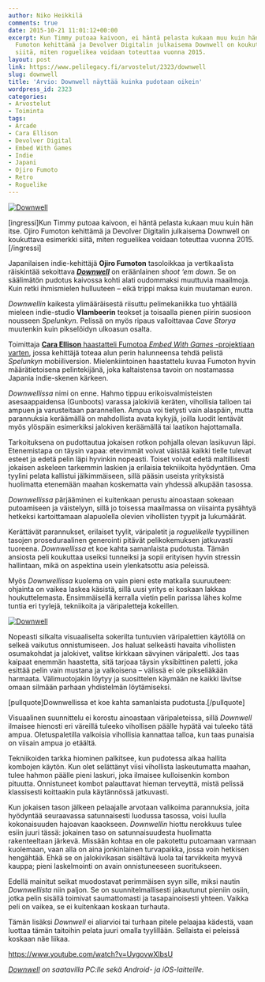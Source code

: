 ```yaml
---
author: Niko Heikkilä
comments: true
date: 2015-10-21 11:01:12+00:00
excerpt: Kun Timmy putoaa kaivoon, ei häntä pelasta kukaan muu kuin hän itse. Ojiro
  Fumoton kehittämä ja Devolver Digitalin julkaisema Downwell on koukuttava esimerkki
  siitä, miten roguelikea voidaan toteuttaa vuonna 2015.
layout: post
link: https://www.pelilegacy.fi/arvostelut/2323/downwell
slug: downwell
title: 'Arvio: Downwell näyttää kuinka pudotaan oikein'
wordpress_id: 2323
categories:
- Arvostelut
- Toiminta
tags:
- Arcade
- Cara Ellison
- Devolver Digital
- Embed With Games
- Indie
- Japani
- Ojiro Fumoto
- Retro
- Roguelike
---
```


[![Downwell](http://www.pelilegacy.fi/wp-content/uploads/2015/10/downwell1.jpg)](http://www.pelilegacy.fi/wp-content/uploads/2015/10/downwell1.jpg)

[ingressi]Kun Timmy putoaa kaivoon, ei häntä pelasta kukaan muu kuin hän itse. Ojiro Fumoton kehittämä ja Devolver Digitalin julkaisema Downwell on koukuttava esimerkki siitä, miten roguelikea voidaan toteuttaa vuonna 2015.[/ingressi]

Japanilaisen indie-kehittäjä **Ojiro Fumoton** tasoloikkaa ja vertikaalista räiskintää sekoittava _[**Downwell**](http://downwellgame.com/)_ on eräänlainen _shoot ‘em down_. Se on säälimätön pudotus kaivossa kohti alati oudommaksi muuttuvia maailmoja. Kuin retki ihmismielen hulluuteen – eikä trippi maksa kuin muutaman euron.

_Downwellin_ kaikesta ylimääräisestä riisuttu pelimekaniikka tuo yhtäällä mieleen indie-studio **Vlambeerin** teokset ja toisaalla pienen piirin suosioon nousseen _Spelunkyn_. Pelissä on myös ripaus valloittavaa _Cave Storya_ muutenkin kuin pikselöidyn ulkoasun osalta.

Toimittaja [**Cara Ellison** haastatteli Fumotoa _Embed With Games_ -projektiaan varten](http://embedwith.tumblr.com/post/101441175857/embed-with-ojiro-fumoto), jossa kehittäjä toteaa alun perin halunneensa tehdä pelistä _Spelunkyn_ mobiiliversion. Mielenkiintoinen haastattelu kuvaa Fumoton hyvin määrätietoisena pelintekijänä, joka kaltaistensa tavoin on nostamassa Japania indie-skenen kärkeen.

_Downwellissa_ nimi on enne. Hahmo tippuu erikoisvalmisteisten asesaappaidensa (Gunboots) varassa jalokiviä keräten, vihollisia talloen tai ampuen ja varusteitaan parannellen. Ampua voi tietysti vain alaspäin, mutta parannuksia keräämällä on mahdollista avata kykyjä, joilla luodit lentävät myös ylöspäin esimerkiksi jalokiven keräämällä tai laatikon hajottamalla.

Tarkoituksena on pudottautua jokaisen rotkon pohjalla olevan lasikuvun läpi. Etenemistapa on täysin vapaa: etevimmät voivat väistää kaikki tielle tulevat esteet ja edetä pelin läpi hyvinkin nopeasti. Toiset voivat edetä maltillisesti jokaisen askeleen tarkemmin laskien ja erilaisia tekniikoita hyödyntäen. Oma tyylini pelata kallistui jälkimmäiseen, sillä pääsin useista yrityksistä huolimatta etenemään maahan koskematta vain yhdessä alkupään tasossa.

_Downwellissa_ pärjääminen ei kuitenkaan perustu ainoastaan sokeaan putoamiseen ja väistelyyn, sillä jo toisessa maailmassa on viisainta pysähtyä hetkeksi kartoittamaan alapuolella olevien vihollisten tyypit ja lukumäärät.

Kerättävät parannukset, erilaiset tyylit, väripaletit ja _roguelikelle_ tyypillinen tasojen proseduraalinen generointi pitävät pelikokemuksen jatkuvasti tuoreena. _Downwellissa_ et koe kahta samanlaista pudotusta. Tämän ansiosta peli koukuttaa useiksi tunneiksi ja sopii erityisen hyvin stressin hallintaan, mikä on aspektina usein ylenkatsottu asia peleissä.

Myös _Downwellissa_ kuolema on vain pieni este matkalla suuruuteen: ohjainta on vaikea laskea käsistä, sillä uusi yritys ei koskaan lakkaa houkuttelemasta. Ensimmäisellä kerralla vietin pelin parissa lähes kolme tuntia eri tyylejä, tekniikoita ja väripaletteja kokeillen.

[![Downwell](http://www.pelilegacy.fi/wp-content/uploads/2015/10/downwell2.jpg)](http://www.pelilegacy.fi/wp-content/uploads/2015/10/downwell2.jpg)

Nopeasti silkalta visuaaliselta sokerilta tuntuvien väripalettien käytöllä on selkeä vaikutus onnistumiseen. Jos haluat selkeästi havaita vihollisten osumakohdat ja jalokivet, valitse kirkkaan sävyinen väripaletti. Jos taas kaipaat enemmän haastetta, sitä tarjoaa täysin yksibittinen paletti, joka esittää pelin vain mustana ja valkoisena – välissä ei ole pikseliäkään harmaata. Välimuotojakin löytyy ja suosittelen käymään ne kaikki lävitse omaan silmään parhaan yhdistelmän löytämiseksi.

[pullquote]Downwellissa et koe kahta samanlaista pudotusta.[/pullquote]

Visuaalinen suunnittelu ei korostu ainoastaan väripaleteissa, sillä _Downwell_ ilmaisee hienosti eri väreillä tuleeko vihollisen päälle hypätä vai tuleeko tätä ampua. Oletuspaletilla valkoisia vihollisia kannattaa talloa, kun taas punaisia on viisain ampua jo etäältä.

Tekniikoiden tarkka hiominen palkitsee, kun pudotessa alkaa hallita kombojen käytön. Kun olet selättänyt viisi vihollista laskeutumatta maahan, tulee hahmon päälle pieni laskuri, joka ilmaisee kulloisenkin kombon pituutta. Onnistuneet kombot palauttavat hieman terveyttä, mistä pelissä klassisesti koittaakin pula käytännössä jatkuvasti.

Kun jokaisen tason jälkeen pelaajalle arvotaan valikoima parannuksia, joita hyödyntää seuraavassa satunnaisesti luodussa tasossa, voisi luulla kokonaisuuden hajoavan kaaokseen. _Downwellin_ hiottu nerokkuus tulee esiin juuri tässä: jokainen taso on satunnaisuudesta huolimatta rakenteeltaan järkevä. Missään kohtaa en ole pakotettu putoamaan varmaan kuolemaan, vaan alla on aina jonkinlainen turvapaikka, jossa voin hetkisen hengähtää. Ehkä se on jalokivikasan sisältävä luola tai tarvikkeita myyvä kauppa; pieni laskelmointi on avain onnistuneeseen suoritukseen.

Edellä mainitut seikat muodostavat perimmäisen syyn sille, miksi nautin _Downwellista_ niin paljon. Se on suunnitelmallisesti jakautunut pieniin osiin, jotka pelin sisällä toimivat saumattomasti ja tasapainoisesti yhteen. Vaikka peli on vaikea, se ei kuitenkaan koskaan turhauta.

Tämän lisäksi _Downwell_ ei aliarvioi tai turhaan pitele pelaajaa kädestä, vaan luottaa tämän taitoihin pelata juuri omalla tyylillään. Sellaista ei peleissä koskaan näe liikaa.

https://www.youtube.com/watch?v=UygovwXlbsU



_[Downwell](http://downwellgame.com/) on saatavilla PC:lle sekä Android- ja iOS-laitteille._
